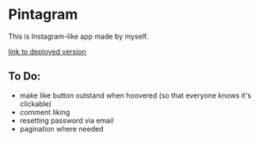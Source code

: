 # Pintagram
This is Instagram-like app made by myself.

<a href="http://167.99.204.139/">link to deployed version</a>

## To Do:
- make like button outstand when hoovered (so that everyone knows it's clickable)
- comment liking
- resetting password via email
- pagination where needed
